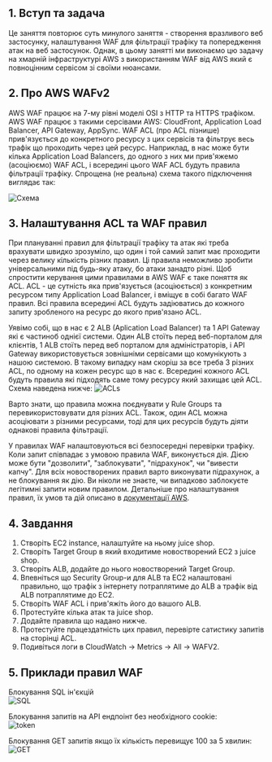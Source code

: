 ## 1. Вступ та задача
Це заняття повторює суть минулого заняття - створення вразливого веб застосунку, налаштування WAF для фільтрації трафіку та попередження атак на веб застосунок. Однак, в цьому занятті ми виконаємо цю задачу на хмарній інфраструктурі AWS з використанням WAF від AWS який є повноцінним сервісом зі своїми нюансами.

## 2. Про AWS WAFv2
AWS WAF працює на 7-му рівні моделі OSI з HTTP та HTTPS трафіком. AWS WAF працює з такими серсівами AWS: CloudFront, Application Load Balancer, API Gateway, AppSync. WAF ACL (про ACL пізнише) прив'язується до конкретного ресурсу з цих сервісів та фільтрує весь трафік що проходить через цей ресурс. Наприклад, в нас може бути кілька Application Load Balancers, до одного з них ми прив'яжемо (асоціюємо) WAF ACL, і всередині цього WAF ACL будуть правила фільтрації трафіку. Спрощена (не реальна) схема такого підключення виглядає так:

![Схема](https://github.com/sarin00/Security-Operations-101/blob/main/99%20-%20%D0%94%D0%BE%D0%B4%D0%B0%D1%82%D0%BA%D0%BE%D0%B2%D1%96%20%D0%BC%D0%B0%D1%82%D0%B5%D1%80%D1%96%D0%B0%D0%BB%D0%B8/WAF1.png)  

## 3. Налаштування ACL та WAF правил
При плануванні правил для фільтрації трафіку та атак які треба врахувати швидко зрозуміло, що один і той самий запит має проходити через велику кількість різних правил. Ці правила неможливо зробити універсальними під будь-яку атаку, бо атаки занадто різні. Щоб спростити керування цими правилами в AWS WAF є таке поняття як ACL. ACL - це сутність яка прив'язується (асоціюється) з конкретним ресурсом типу Application Load Balancer, і вміщує в собі багато WAF правил. Всі правила всередині ACL будуть задіюватись до кожного запиту зробленого на ресурс до якого прив'язано ACL. 

Уявімо собі, що в нас є 2 ALB (Aplication Load Balancer) та 1 API Gateway які є частиноб однієї системи. Один ALB стоїть перед веб-порталом для клієнтів, 1 ALB стоїть перед веб порталом для адміністраторів, і API Gateway використовується зовнішніми сервісами що комунікують з нашою системою. В такому випадку нам скоріш за все треба 3 різних ACL, по одному на кожен ресурс що в нас є. Всередині кожного ACL будуть правила які підходять саме тому ресурсу який захищає цей ACL. 
Схема наведена нижче:
![ACLs](https://github.com/sarin00/Security-Operations-101/blob/main/99%20-%20%D0%94%D0%BE%D0%B4%D0%B0%D1%82%D0%BA%D0%BE%D0%B2%D1%96%20%D0%BC%D0%B0%D1%82%D0%B5%D1%80%D1%96%D0%B0%D0%BB%D0%B8/WAF2.png)  

Варто знати, що правила можна поєднувати у Rule Groups та перевикористовувати для різних ACL. Також, один ACL можна асоціювати з різними ресурсами, тоді для цих ресурсів будуть діяти однакові правила фільтрації.  

У правилах WAF налаштовуються всі безпосередні перевірки трафіку. Коли запит співпадає з умовою правила WAF, виконується дія. Дією може бути "дозволити", "заблокувати", "підрахунок", чи "вивести капчу". Для всіх новостворених правил варто виконувати підрахунок, а не блокування як дію. Ви ніколи не знаєте, чи випадково заблокуєте легітимні запити новим правилом. Детальніше про налаштування правил, їх умов та дій описано в [документації AWS](https://docs.aws.amazon.com/waf/latest/developerguide/waf-rule-action.html).  

## 4. Завдання
1. Створіть EC2 instance, налаштуйте на ньому juice shop.  
2. Створіть Target Group в який входитиме новостворений EC2 з juice shop.
3. Створіть ALB, додайте до нього новостворений Target Group.
4. Впевніться що Security Group-и для ALB та EC2 налаштовані правильно, що трафік з інтернету потраплятиме до ALB а трафік від ALB потраплятиме до EC2.
5. Створіть WAF ACL і прив'яжіть його до вашого ALB.
6. Протестуйте кілька атак та juice shop.
7. Додайте правила що надано нижче.
8. Протестуйте працездатність цих правил, перевірте сатистику запитів на сторінці ACL.
9. Подивіться логи в CloudWatch → Metrics → All → WAFV2.

## 5. Приклади правил WAF
Блокування SQL ін'єкцій  
![SQL](https://github.com/sarin00/Security-Operations-101/blob/main/99%20-%20%D0%94%D0%BE%D0%B4%D0%B0%D1%82%D0%BA%D0%BE%D0%B2%D1%96%20%D0%BC%D0%B0%D1%82%D0%B5%D1%80%D1%96%D0%B0%D0%BB%D0%B8/WAF-SQLrule.png)  
  
Блокування запитів на API ендпоінт без необхідного cookie:  
![token](https://github.com/sarin00/Security-Operations-101/blob/main/99%20-%20%D0%94%D0%BE%D0%B4%D0%B0%D1%82%D0%BA%D0%BE%D0%B2%D1%96%20%D0%BC%D0%B0%D1%82%D0%B5%D1%80%D1%96%D0%B0%D0%BB%D0%B8/WAF-NoSessionTokenrule.png)  

Блокування GET запитів якщо їх кількість перевищує 100 за 5 хвилин:  
![GET](https://github.com/sarin00/Security-Operations-101/blob/main/99%20-%20%D0%94%D0%BE%D0%B4%D0%B0%D1%82%D0%BA%D0%BE%D0%B2%D1%96%20%D0%BC%D0%B0%D1%82%D0%B5%D1%80%D1%96%D0%B0%D0%BB%D0%B8/WAF-TooManyGETrequestsrule.png)  
  

